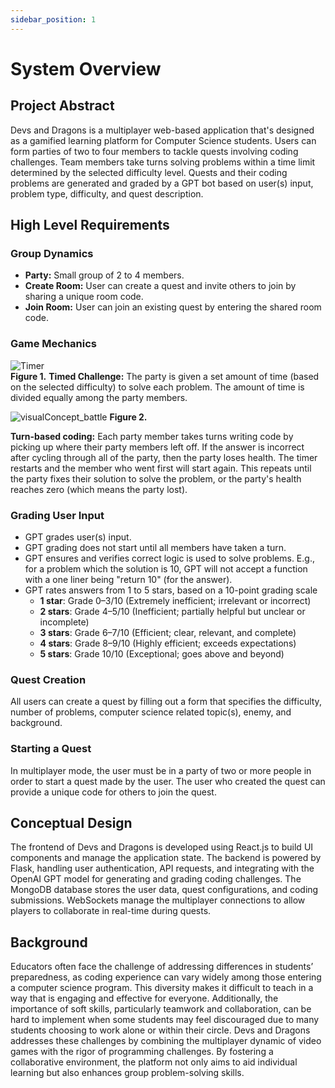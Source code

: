```yaml
---
sidebar_position: 1
---
```


# System Overview

## Project Abstract

Devs and Dragons is a multiplayer web-based application that's designed as a gamified learning platform for Computer Science students. Users can form parties of two to four members to tackle quests involving coding challenges. Team members take turns solving problems within a time limit determined by the selected difficulty level. Quests and their coding problems are generated and graded by a GPT bot based on user(s) input, problem type, difficulty, and quest description.


## High Level Requirements

### Group Dynamics
- **Party:** Small group of 2 to 4 members.
- **Create Room:**  User can create a quest and invite others to join by sharing a unique room code.
- **Join Room:**  User can join an existing quest by entering the shared room code.

### Game Mechanics
![Timer](https://github.com/user-attachments/assets/ab9dd4d5-2544-461d-a894-28ed702d74bf)             
**Figure 1.**
**Timed Challenge:** The party is given a set amount of time (based on the selected difficulty) to solve each problem. The amount of time is divided equally among the party members.

![visualConcept_battle](https://github.com/user-attachments/assets/e323bf35-b6bb-4b4e-91dd-a4346f2886f7)
**Figure 2.**

**Turn-based coding:** Each party member takes turns writing code by picking up where their party members left off. If the answer is incorrect after cycling through all of the party, then the party loses health. The timer restarts and the member who went first will start again. This repeats until the party fixes their solution to solve the problem, or the party's health reaches zero (which means the party lost).

### Grading User Input
- GPT grades user(s) input.
- GPT grading does not start until all members have taken a turn.
- GPT ensures and verifies correct logic is used to solve problems. E.g., for a problem which the solution is 10, GPT will not accept a function with a one liner being "return 10" (for the answer).
- GPT rates answers from 1 to 5 stars, based on a 10-point grading scale
  - **1 star**: Grade 0–3/10 (Extremely inefficient; irrelevant or incorrect)
  - **2 stars**: Grade 4–5/10 (Inefficient; partially helpful but unclear or incomplete)
  - **3 stars**: Grade 6–7/10 (Efficient; clear, relevant, and complete)
  - **4 stars**: Grade 8–9/10 (Highly efficient; exceeds expectations)
  - **5 stars**: Grade 10/10 (Exceptional; goes above and beyond)

### Quest Creation
All users can create a quest by filling out a form that specifies the difficulty, number of problems, computer science related topic(s), enemy, and background.

### Starting a Quest
In multiplayer mode, the user must be in a party of two or more people in order to start a quest made by the user. The user who created the quest can provide a unique code for others to join the quest.

## Conceptual Design
The frontend of Devs and Dragons is developed using React.js to build UI components and manage the application state. The backend is powered by Flask, handling user authentication, API requests, and integrating with the OpenAI GPT model for generating and grading coding challenges. The MongoDB database stores the user data, quest configurations, and coding submissions. WebSockets manage the multiplayer connections to allow players to collaborate in real-time during quests. 

## Background
Educators often face the challenge of addressing differences in students’ preparedness, as coding experience can vary widely among those entering a computer science program. This diversity makes it difficult to teach in a way that is engaging and effective for everyone. Additionally, the importance of soft skills, particularly teamwork and collaboration, can be hard to implement when some students may feel discouraged due to many students choosing to work alone or within their circle. Devs and Dragons addresses these challenges by combining the multiplayer dynamic of video games with the rigor of programming challenges. By fostering a collaborative environment, the platform not only aims to aid individual learning but also enhances group problem-solving skills.
